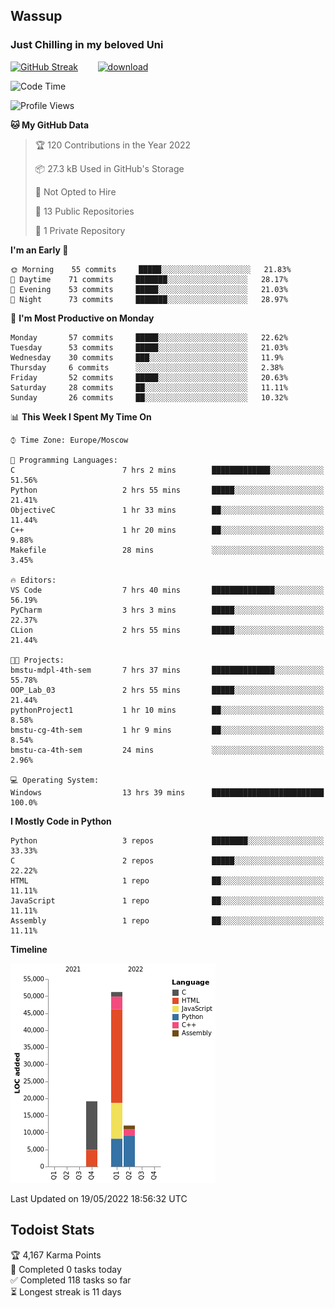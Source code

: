 ## Wassup 
### Just Chilling in my beloved Uni 

<!--
-->

[![GitHub Streak](http://github-readme-streak-stats.herokuapp.com?user=archeoss&theme=shades-of-purple&hide_border=true&date_format=j%20M%5B%20Y%5D)](https://git.io/streak-stats)&nbsp;&nbsp;&nbsp;&nbsp;&nbsp;&nbsp;&nbsp;&nbsp;[![download](https://user-images.githubusercontent.com/68448737/147796309-d8b65b1d-4dde-40d9-b03a-2b42aaa6cd43.jpeg)
](https://bmstu.ru/)

<!--START_SECTION:waka-->
![Code Time](http://img.shields.io/badge/Code%20Time-0%20secs-blue)

![Profile Views](http://img.shields.io/badge/Profile%20Views-5-blue)

**🐱 My GitHub Data** 

> 🏆 120 Contributions in the Year 2022
 > 
> 📦 27.3 kB Used in GitHub's Storage 
 > 
> 🚫 Not Opted to Hire
 > 
> 📜 13 Public Repositories 
 > 
> 🔑 1 Private Repository 
 > 
**I'm an Early 🐤** 

```text
🌞 Morning    55 commits     █████░░░░░░░░░░░░░░░░░░░░   21.83% 
🌆 Daytime    71 commits     ███████░░░░░░░░░░░░░░░░░░   28.17% 
🌃 Evening    53 commits     █████░░░░░░░░░░░░░░░░░░░░   21.03% 
🌙 Night      73 commits     ███████░░░░░░░░░░░░░░░░░░   28.97%

```
📅 **I'm Most Productive on Monday** 

```text
Monday       57 commits     █████░░░░░░░░░░░░░░░░░░░░   22.62% 
Tuesday      53 commits     █████░░░░░░░░░░░░░░░░░░░░   21.03% 
Wednesday    30 commits     ███░░░░░░░░░░░░░░░░░░░░░░   11.9% 
Thursday     6 commits      ░░░░░░░░░░░░░░░░░░░░░░░░░   2.38% 
Friday       52 commits     █████░░░░░░░░░░░░░░░░░░░░   20.63% 
Saturday     28 commits     ██░░░░░░░░░░░░░░░░░░░░░░░   11.11% 
Sunday       26 commits     ██░░░░░░░░░░░░░░░░░░░░░░░   10.32%

```


📊 **This Week I Spent My Time On** 

```text
⌚︎ Time Zone: Europe/Moscow

💬 Programming Languages: 
C                        7 hrs 2 mins        █████████████░░░░░░░░░░░░   51.56% 
Python                   2 hrs 55 mins       █████░░░░░░░░░░░░░░░░░░░░   21.41% 
ObjectiveC               1 hr 33 mins        ██░░░░░░░░░░░░░░░░░░░░░░░   11.44% 
C++                      1 hr 20 mins        ██░░░░░░░░░░░░░░░░░░░░░░░   9.88% 
Makefile                 28 mins             ░░░░░░░░░░░░░░░░░░░░░░░░░   3.45%

🔥 Editors: 
VS Code                  7 hrs 40 mins       ██████████████░░░░░░░░░░░   56.19% 
PyCharm                  3 hrs 3 mins        █████░░░░░░░░░░░░░░░░░░░░   22.37% 
CLion                    2 hrs 55 mins       █████░░░░░░░░░░░░░░░░░░░░   21.44%

🐱‍💻 Projects: 
bmstu-mdpl-4th-sem       7 hrs 37 mins       ██████████████░░░░░░░░░░░   55.78% 
OOP_Lab_03               2 hrs 55 mins       █████░░░░░░░░░░░░░░░░░░░░   21.44% 
pythonProject1           1 hr 10 mins        ██░░░░░░░░░░░░░░░░░░░░░░░   8.58% 
bmstu-cg-4th-sem         1 hr 9 mins         ██░░░░░░░░░░░░░░░░░░░░░░░   8.54% 
bmstu-ca-4th-sem         24 mins             ░░░░░░░░░░░░░░░░░░░░░░░░░   2.96%

💻 Operating System: 
Windows                  13 hrs 39 mins      █████████████████████████   100.0%

```

**I Mostly Code in Python** 

```text
Python                   3 repos             ████████░░░░░░░░░░░░░░░░░   33.33% 
C                        2 repos             █████░░░░░░░░░░░░░░░░░░░░   22.22% 
HTML                     1 repo              ██░░░░░░░░░░░░░░░░░░░░░░░   11.11% 
JavaScript               1 repo              ██░░░░░░░░░░░░░░░░░░░░░░░   11.11% 
Assembly                 1 repo              ██░░░░░░░░░░░░░░░░░░░░░░░   11.11%

```


**Timeline**

![Chart not found](https://raw.githubusercontent.com/archeoss/archeoss/master/charts/bar_graph.png) 


 Last Updated on 19/05/2022 18:56:32 UTC
<!--END_SECTION:waka-->

## Todoist Stats

<!-- TODO-IST:START -->
🏆  4,167 Karma Points           
🌸  Completed 0 tasks today           
✅  Completed 118 tasks so far           
⏳  Longest streak is 11 days
<!-- TODO-IST:END -->

